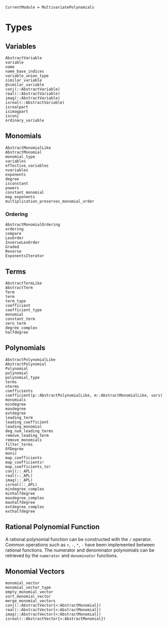 ```@meta
CurrentModule = MultivariatePolynomials
```

# Types

## Variables

```@docs
AbstractVariable
variable
name
name_base_indices
variable_union_type
similar_variable
@similar_variable
conj(::AbstractVariable)
real(::AbstractVariable)
imag(::AbstractVariable)
isreal(::AbstractVariable)
isrealpart
isimagpart
isconj
ordinary_variable
```

## Monomials

```@docs
AbstractMonomialLike
AbstractMonomial
monomial_type
variables
effective_variables
nvariables
exponents
degree
isconstant
powers
constant_monomial
map_exponents
multiplication_preserves_monomial_order
```

### Ordering

```@docs
AbstractMonomialOrdering
ordering
compare
LexOrder
InverseLexOrder
Graded
Reverse
ExponentsIterator
```

## Terms

```@docs
AbstractTermLike
AbstractTerm
Term
term
term_type
coefficient
coefficient_type
monomial
constant_term
zero_term
degree_complex
halfdegree
```

## Polynomials

```@docs
AbstractPolynomialLike
AbstractPolynomial
Polynomial
polynomial
polynomial_type
terms
nterms
coefficients
coefficient(p::AbstractPolynomialLike, m::AbstractMonomialLike, vars)
monomials
mindegree
maxdegree
extdegree
leading_term
leading_coefficient
leading_monomial
deg_num_leading_terms
remove_leading_term
remove_monomials
filter_terms
OfDegree
monic
map_coefficients
map_coefficients!
map_coefficients_to!
conj(::_APL)
real(::_APL)
imag(::_APL)
isreal(::_APL)
mindegree_complex
minhalfdegree
maxdegree_complex
maxhalfdegree
extdegree_complex
exthalfdegree
```

## Rational Polynomial Function

A rational polynomial function can be constructed with the `/` operator. Common operations such as `+`, `-`, `*`, `-` have been implemented between rational functions.
The numerator and denominator polynomials can be retrieved by the `numerator` and `denominator` functions.

## Monomial Vectors

```@docs
monomial_vector
monomial_vector_type
empty_monomial_vector
sort_monomial_vector
merge_monomial_vectors
conj(::AbstractVector{<:AbstractMonomial})
real(::AbstractVector{<:AbstractMonomial})
imag(::AbstractVector{<:AbstractMonomial})
isreal(::AbstractVector{<:AbstractMonomial})
```
